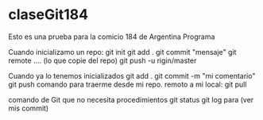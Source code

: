 # claseGit184
Esto es una prueba para la comicio 184 de Argentina Programa

Cuando inicializamo un repo:
git init
git add .
git commit "mensaje"
git remote .... (lo que copie del repo)
git push -u rigin/master

Cuando ya lo tenemos inicializados 
git add .
git commit -m "mi comentario"
git push
comando para traerme desde mi repo. remoto a mi local: git pull 



comando de Git que no necesita procedimientos 
git status 
git log para (ver mis commit) 
